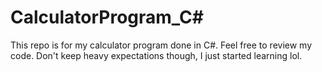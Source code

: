 # CalculatorProgram_C#
This repo is for my calculator program done in C#. Feel free to review my code. Don't keep heavy expectations though, I just started learning lol.
